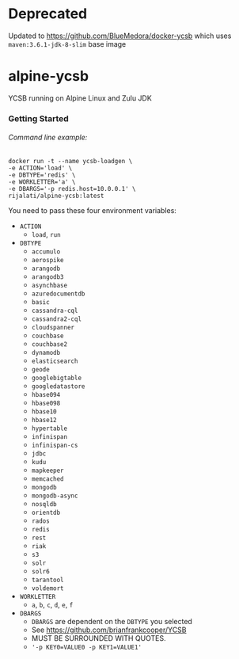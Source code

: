 # Deprecated
Updated to https://github.com/BlueMedora/docker-ycsb which uses `maven:3.6.1-jdk-8-slim` base image

# alpine-ycsb
YCSB running on Alpine Linux and Zulu JDK

### Getting Started

###### Command line example:
```
docker run -t --name ycsb-loadgen \
-e ACTION='load' \
-e DBTYPE='redis' \
-e WORKLETTER='a' \
-e DBARGS='-p redis.host=10.0.0.1' \
rijalati/alpine-ycsb:latest
```

You need to pass these four environment variables:
  * `ACTION`
    * `load`, `run`
  * `DBTYPE`
    * `accumulo`
    * `aerospike`
    * `arangodb`
    * `arangodb3`
    * `asynchbase`
    * `azuredocumentdb`
    * `basic`
    * `cassandra-cql`
    * `cassandra2-cql`
    * `cloudspanner`
    * `couchbase`
    * `couchbase2`
    * `dynamodb`
    * `elasticsearch`
    * `geode`
    * `googlebigtable`
    * `googledatastore`
    * `hbase094`
    * `hbase098`
    * `hbase10`
    * `hbase12`
    * `hypertable`
    * `infinispan`
    * `infinispan-cs`
    * `jdbc`
    * `kudu`
    * `mapkeeper`
    * `memcached`
    * `mongodb`
    * `mongodb-async`
    * `nosqldb`
    * `orientdb`
    * `rados`
    * `redis`
    * `rest`
    * `riak`
    * `s3`
    * `solr`
    * `solr6`
    * `tarantool`
    * `voldemort`
  * `WORKLETTER`
    * `a`, `b`, `c`, `d`, `e`, `f`
  * `DBARGS`
    * `DBARGS` are dependent on the `DBTYPE` you selected
    * See https://github.com/brianfrankcooper/YCSB
    * MUST BE SURROUNDED WITH QUOTES.
    * `'-p KEY0=VALUE0 -p KEY1=VALUE1'`
